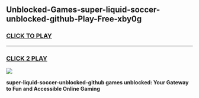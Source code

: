 
## Unblocked-Games-super-liquid-soccer-unblocked-github-Play-Free-xby0g
<h3>
<a href="https://premium76.site?title=super-liquid-soccer-unblocked-github&ref=19M">CLICK TO PLAY</a></h3>
<hr>

<h3>
<a href="https://premium76.site?title=super-liquid-soccer-unblocked-github&ref=19M">CLICK 2 PLAY</a>
  
</h3>

<a href="https://premium76.site?title=super-liquid-soccer-unblocked-github&ref=19M"><img src="https://clearcache.store/games.png"></a>


**super-liquid-soccer-unblocked-github games unblocked: Your Gateway to Fun and Accessible Online Gaming**
